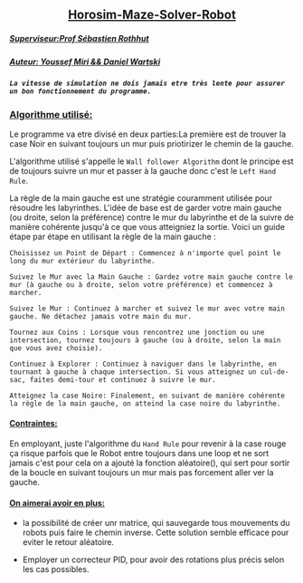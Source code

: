 ## <p align="center"><ins>Horosim-Maze-Solver-Robot
##### <ins>Superviseur:Prof Sébastien Rothhut
##### <ins>Auteur: Youssef Miri && Daniel Wartski
##### `La vitesse de simulation ne dois jamais etre très lente pour assurer un bon fonctionnement du programme.`
### <ins> Algorithme utilisé:

 
 Le programme va etre divisé en deux parties:La première est de trouver la case Noir en suivant toujours un mur puis priotirizer le chemin de la gauche.
 
 L'algorithme utilisé s'appelle le `Wall follower Algorithm` dont le principe est de toujours suivre un mur et passer à la gauche donc c'est le `Left Hand Rule`.

 La règle de la main gauche est une stratégie couramment utilisée pour résoudre les labyrinthes. L'idée de base est de garder votre main gauche (ou droite, selon la préférence) contre le mur du labyrinthe et de la suivre de manière cohérente jusqu'à ce que vous atteigniez la sortie. Voici un guide étape par étape en utilisant la règle de la main gauche :

    Choisissez un Point de Départ : Commencez à n'importe quel point le long du mur extérieur du labyrinthe.

    Suivez le Mur avec la Main Gauche : Gardez votre main gauche contre le mur (à gauche ou à droite, selon votre préférence) et commencez à marcher.

    Suivez le Mur : Continuez à marcher et suivez le mur avec votre main gauche. Ne détachez jamais votre main du mur.

    Tournez aux Coins : Lorsque vous rencontrez une jonction ou une intersection, tournez toujours à gauche (ou à droite, selon la main que vous avez choisie).

    Continuez à Explorer : Continuez à naviguer dans le labyrinthe, en tournant à gauche à chaque intersection. Si vous atteignez un cul-de-sac, faites demi-tour et continuez à suivre le mur.

    Atteignez la case Noire: Finalement, en suivant de manière cohérente la règle de la main gauche, on atteind la case noire du labyrinthe.


#### <ins>Contraintes:

En employant, juste l'algorithme du `Hand Rule` pour revenir à la case rouge ça risque parfois que le Robot entre toujours dans une loop et ne sort jamais c'est pour cela on a ajouté la fonction aléatoire(), qui sert pour sortir de la boucle en suivant toujours un mur mais pas forcement aller ver la gauche. 

#### <ins>On aimerai avoir en plus:

- la possibilité de créer unr matrice, qui sauvegarde tous mouvements du robots puis faire le chemin inverse.
  Cette solution semble efficace pour eviter le retour aléatoire. 
  
- Employer un correcteur PID, pour avoir des rotations plus précis selon les cas possibles.



